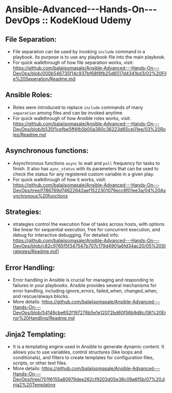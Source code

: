 # Ansible-Advanced---Hands-On---DevOps :: KodeKloud Udemy

## File Separation:
- File separation can be used by invoking `include` command in a playbook. Its purpose is to use any playbook file into the main playbook.
- For quick walkthrough of how file separation works, visit: https://github.com/balajisomasale/Ansible-Advanced---Hands-On---DevOps/blob/000b546735f14c937bf68f8fb25d6517d4341bd3/02%20File%20Seperation/Readme.md

## Ansible Roles:
- Roles were introduced to replace `include` commands of many `separation` among files and can be invoked anytime
- For quick walkthrough of how Ansible roles works, visit: https://github.com/balajisomasale/Ansible-Advanced---Hands-On---DevOps/blob/b535f1cefbe5ff4fb5b00a380c36223d65ce01ee/03%20Roles/Readme.md
  
## Asynchronous functions:
- Asynchronous functions `async` to wait and `poll` frequency for tasks to finish. It also has `aync_status` with its parameters that can be used to check the status for any registered custom variable in a given play.
- For quick walkthrough of how it works, visit: https://github.com/balajisomasale/Ansible-Advanced---Hands-On---DevOps/tree/f786769d74622642aef1522301079ecc8f01ee3a/04%20Asynchronous%20functions

## Strategies:
- strategies control the execution flow of tasks across hosts, with options like linear for sequential execution, free for concurrent execution, and debug for interactive debugging.
For detailed info: https://github.com/balajisomasale/Ansible-Advanced---Hands-On---DevOps/blob/c82c9765f5f347547b707c179d4901a6fd34ac20/05%20Strategies/Readme.md1

## Error Handling:
- Error handling in Ansible is crucial for managing and responding to failures in your playbooks. Ansible provides several mechanisms for error handling, including ignore_errors, failed_when, changed_when, and rescue/always blocks.
- More details: https://github.com/balajisomasale/Ansible-Advanced---Hands-On---DevOps/blob/54146cbe652f197276b5e1e12072bd60f56b9d8c/06%20Error%20Handling/Readme.md

## Jinja2 Templating:
- It is a templating engine used in Ansible to generate dynamic content. It allows you to use variables, control structures (like loops and conditionals), and filters to create templates for configuration files, scripts, or other text files.
- More details: https://github.com/balajisomasale/Ansible-Advanced---Hands-On---DevOps/tree/701f6155a80979dee262cf9203d05e38c09a6f5b/07%20Jinja2%20Templating






